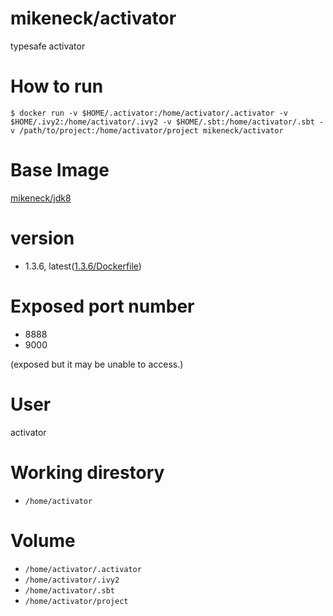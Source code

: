 mikeneck/activator
===

typesafe activator

How to run
===

```
$ docker run -v $HOME/.activator:/home/activator/.activator -v $HOME/.ivy2:/home/activator/.ivy2 -v $HOME/.sbt:/home/activator/.sbt -v /path/to/project:/home/activator/project mikeneck/activator
```

Base Image
===

[mikeneck/jdk8](https://hub.docker.com/r/mikeneck/jdk8/)

version
===

* 1.3.6, latest([1.3.6/Dockerfile](https://github.com/mike-neck/docker-images/blob/master/activator/Dockerfile))

Exposed port number
===

* 8888
* 9000

(exposed but it may be unable to access.)

User
===

activator

Working direstory
===

* `/home/activator`

Volume
===

* `/home/activator/.activator`
* `/home/activator/.ivy2`
* `/home/activator/.sbt`
* `/home/activator/project`
